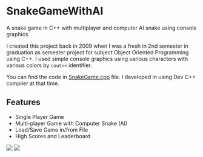 # SnakeGameWithAI
A snake game in C++ with multiplayer and computer AI snake using console graphics.

I created this project back in 2009 when I was a fresh in 2nd semester in graduation as semester project for subject Object Oriented Programming using C++. I used simple console graphics using various characters with various colors by `cout<<` identifier.

You can find the code in [SnakeGame.cpp](https://github.com/wajahatkarim3/SnakeGameWithAI/blob/master/SnakeGame.cpp) file. I developed in using Dev C++ compiler at that time.

## Features
* Single Player Game
* Multi-player Game with Computer Snake (AI)
* Load/Save Game in/from File
* High Scores and Leaderboard


![](https://github.com/wajahatkarim3/SnakeGameWithAI/blob/master/snake1.jpg?raw=true)
![](https://github.com/wajahatkarim3/SnakeGameWithAI/blob/master/snake2.jpg?raw=true)

